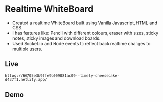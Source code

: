 
# Realtime WhiteBoard
- Created a realtime WhiteBoard built using Vanilla Javascript, HTML and CSS.
- I has features like: Pencil with different colours, eraser with sizes, sticky notes, sticky images and download boards.
- Used Socket.io and Node events to reflect back realtime changes to multiple users.

## Live 

    https://66705e3b9ffe9b009081ac09--timely-cheesecake-d437f1.netlify.app/

## Demo 





